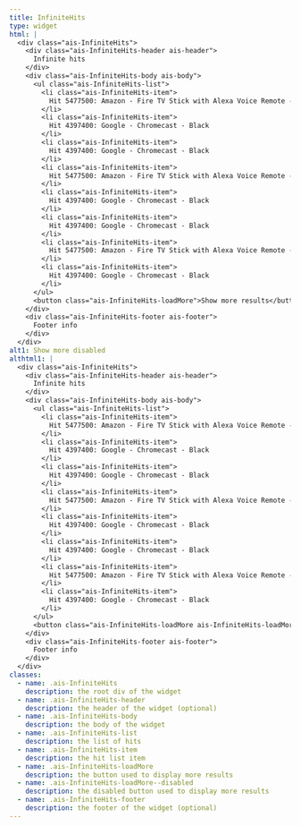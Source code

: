 ```yaml
---
title: InfiniteHits
type: widget
html: |
  <div class="ais-InfiniteHits">
    <div class="ais-InfiniteHits-header ais-header">
      Infinite hits
    </div>
    <div class="ais-InfiniteHits-body ais-body">
      <ul class="ais-InfiniteHits-list">
        <li class="ais-InfiniteHits-item">
          Hit 5477500: Amazon - Fire TV Stick with Alexa Voice Remote - Black
        </li>
        <li class="ais-InfiniteHits-item">
          Hit 4397400: Google - Chromecast - Black
        </li>
        <li class="ais-InfiniteHits-item">
          Hit 4397400: Google - Chromecast - Black
        </li>
        <li class="ais-InfiniteHits-item">
          Hit 5477500: Amazon - Fire TV Stick with Alexa Voice Remote - Black
        </li>
        <li class="ais-InfiniteHits-item">
          Hit 4397400: Google - Chromecast - Black
        </li>
        <li class="ais-InfiniteHits-item">
          Hit 4397400: Google - Chromecast - Black
        </li>
        <li class="ais-InfiniteHits-item">
          Hit 5477500: Amazon - Fire TV Stick with Alexa Voice Remote - Black
        </li>
        <li class="ais-InfiniteHits-item">
          Hit 4397400: Google - Chromecast - Black
        </li>
      </ul>
      <button class="ais-InfiniteHits-loadMore">Show more results</button>
    </div>
    <div class="ais-InfiniteHits-footer ais-footer">
      Footer info
    </div>
  </div>
alt1: Show more disabled
althtml1: |
  <div class="ais-InfiniteHits">
    <div class="ais-InfiniteHits-header ais-header">
      Infinite hits
    </div>
    <div class="ais-InfiniteHits-body ais-body">
      <ul class="ais-InfiniteHits-list">
        <li class="ais-InfiniteHits-item">
          Hit 5477500: Amazon - Fire TV Stick with Alexa Voice Remote - Black
        </li>
        <li class="ais-InfiniteHits-item">
          Hit 4397400: Google - Chromecast - Black
        </li>
        <li class="ais-InfiniteHits-item">
          Hit 4397400: Google - Chromecast - Black
        </li>
        <li class="ais-InfiniteHits-item">
          Hit 5477500: Amazon - Fire TV Stick with Alexa Voice Remote - Black
        </li>
        <li class="ais-InfiniteHits-item">
          Hit 4397400: Google - Chromecast - Black
        </li>
        <li class="ais-InfiniteHits-item">
          Hit 4397400: Google - Chromecast - Black
        </li>
        <li class="ais-InfiniteHits-item">
          Hit 5477500: Amazon - Fire TV Stick with Alexa Voice Remote - Black
        </li>
        <li class="ais-InfiniteHits-item">
          Hit 4397400: Google - Chromecast - Black
        </li>
      </ul>
      <button class="ais-InfiniteHits-loadMore ais-InfiniteHits-loadMore--disabled" disabled>Show more results</button>
    </div>
    <div class="ais-InfiniteHits-footer ais-footer">
      Footer info
    </div>
  </div>
classes:
  - name: .ais-InfiniteHits
    description: the root div of the widget
  - name: .ais-InfiniteHits-header
    description: the header of the widget (optional)
  - name: .ais-InfiniteHits-body
    description: the body of the widget
  - name: .ais-InfiniteHits-list
    description: the list of hits
  - name: .ais-InfiniteHits-item
    description: the hit list item
  - name: .ais-InfiniteHits-loadMore
    description: the button used to display more results
  - name: .ais-InfiniteHits-loadMore--disabled
    description: the disabled button used to display more results
  - name: .ais-InfiniteHits-footer
    description: the footer of the widget (optional)
---
```


